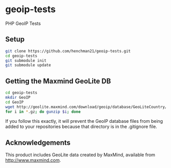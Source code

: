 geoip-tests
===========

PHP GeoIP Tests

Setup
-----

``` bash
git clone https://github.com/henchman21/geoip-tests.git
cd geoip-tests
git submodule init
git submodule update
```

Getting the Maxmind GeoLite DB
------------------------------

``` bash
cd geoip-tests
mkdir GeoIP
cd GeoIP
wget http://geolite.maxmind.com/download/geoip/database/GeoLiteCountry/GeoIP.dat.gz http://geolite.maxmind.com/download/geoip/database/GeoIPv6.dat.gz http://geolite.maxmind.com/download/geoip/database/GeoLiteCity.dat.gz http://geolite.maxmind.com/download/geoip/database/GeoLiteCityv6-beta/GeoLiteCityv6.dat.gz http://download.maxmind.com/download/geoip/database/asnum/GeoIPASNum.dat.gz http://download.maxmind.com/download/geoip/database/asnum/GeoIPASNumv6.dat.gz
for i in *.gz; do gunzip $i; done
```

If you follow this exactly, it will prevent the GeoIP database files from being added to your repositories because that directory is in the .gitignore file.

Acknowledgements
----------------

This product includes GeoLite data created by MaxMind, available from
<a href="http://www.maxmind.com">http://www.maxmind.com</a>.
